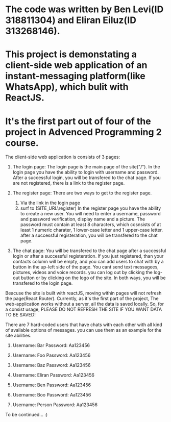 # The code was written by Ben Levi(ID 318811304) and Eliran Eiluz(ID 313268146). 
# This project is demonstating a client-side web application of an instant-messaging platform(like WhatsApp), which bulit with ReactJS.
# It's the first part out of four of the project in Advenced Programming 2 course.


The client-side web application is consists of 3 pages:

1. The login page:
   The login page is the main page of the site("/"). In the login page you have the ability to login with username and password. After a successful login, you
   will be transfered to the chat page. If you are not registered, there is a link to the register page.
   
2. The register page:
   There are two ways to get to the register page. 
   1. Via the link in the login page
   2. surf to (SITE_URL\register)
   In the register page you have the ability to create a new user. You will need to enter a username, password and password verification, display name and a picture.
   The password must contain at least 8 characters, which cosnsists of at least 1 numeric charater, 1 lower-case letter and 1 upper-case letter.
   after a successful registeration, you will be transfered to the chat page.
   
 3. The chat page:
    You will be transfered to the chat page after a successful login or after a successful registeration. If you just registered, than your contacts column will be empty, 
    and you can add users to chat with by a button in the up-left side of the page. You cant send text messagees, pictures, videos and voice records.
    you can log out by clicking the log-out button or by clicking on the logo of the site. In both ways, you will be transfered to the login page.

Beacuse the site is built with reactJS, moving within pages will not refresh the page(React Router). Currently, as it's the first part of the project, 
The web-application works without a server, all the data is saved locally.
So, for a consist usage, PLEASE DO NOT REFRESH THE SITE IF YOU WANT DATA TO BE SAVED!

There are 7 hard-coded users that have chats with each other with all kind of available options of messages. you can use them as an example for the site abilities.

1. Username: Bar
Password: Aa123456

2. Username: Foo
Password: Aa123456

3. Username: Baz
Password: Aa123456

4. Username: Eliran
Password: Aa123456

5. Username: Ben
Password: Aa123456

6. Username: Boo
Password: Aa123456

7. Username: Person
Password: Aa123456

To be continued... :)

